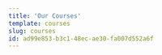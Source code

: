 ```yaml
---
title: 'Our Courses'
template: courses
slug: courses
id: ad99e853-b3c1-48ec-ae30-fa007d552a6f
---
```

